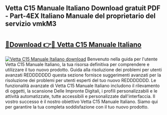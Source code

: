 ## Vetta C15 Manuale Italiano Download gratuit PDF - Part-4EX Italiano Manuale del proprietario del servizio vmkM3

# <h2><a href="http://dfejlfd.blite.top/?on=Vetta+C15+Manuale+Italiano">🔗Download 👉🔴 Vetta C15 Manuale Italiano</a></h2>

[![Vetta C15 Manuale Italiano download](https://i.imgur.com/lujVjoI.png)](http://dfejlfd.blite.top/?on=Vetta+C15+Manuale+Italiano)
Benvenuto nella guida per l'utente Vetta C15 Manuale Italiano, la tua risorsa definitiva per comprendere e utilizzare il tuo nuovo prodotto. Guida alla risoluzione dei problemi per utenti avanzati REDDDDDDD questa sezione fornisce suggerimenti avanzati per la risoluzione dei problemi per utenti esperti del tuo nuovo REDDDDDDD. Le funzionalità avanzate di Vetta C15 Manuale Italiano includono il rilevamento di oggetti, la scansione Delle Impronte Digitali, i profili personalizzabili e le attività automatizzate, tutte accessibili e personalizzate dall'interfaccia. Il vostro successo è il nostro obiettivo Vetta C15 Manuale Italiano. Siamo qui per garantire la tua completa soddisfazione con il tuo nuovo prodotto.
